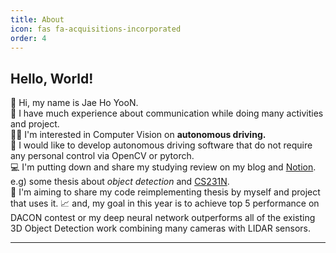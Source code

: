 ```yaml
---
title: About
icon: fas fa-acquisitions-incorporated
order: 4
---
```


## Hello, World!

👋 Hi, my name is Jae Ho YooN.<br>
👥 I have much experience about communication while doing many activities and project.<br>
👨‍💻 I'm interested in Computer Vision on **autonomous driving.**<br>
🤖 I would like to develop autonomous driving software that do not require any personal control via OpenCV or pytorch.<br>
💻 I'm putting down and share my studying review on my blog and <a class="highlight-link" href="https://www.notion.so/18490713817d403696812c57d0abe730" target="_blank" rel="noreferrer"> Notion</a>. e.g) some thesis about *object detection* and <a class="highlight-link" href="https://cs231n.github.io/" target="_blank" rel="noreferrer"> CS231N</a>.<br> 
📝 I'm aiming to share my code reimplementing thesis by myself and project that uses it.
📈 and, my goal in this year is to achieve top 5 performance on DACON contest or my deep neural network outperforms all of the existing 3D Object Detection work combining many cameras with LIDAR sensors.

***

